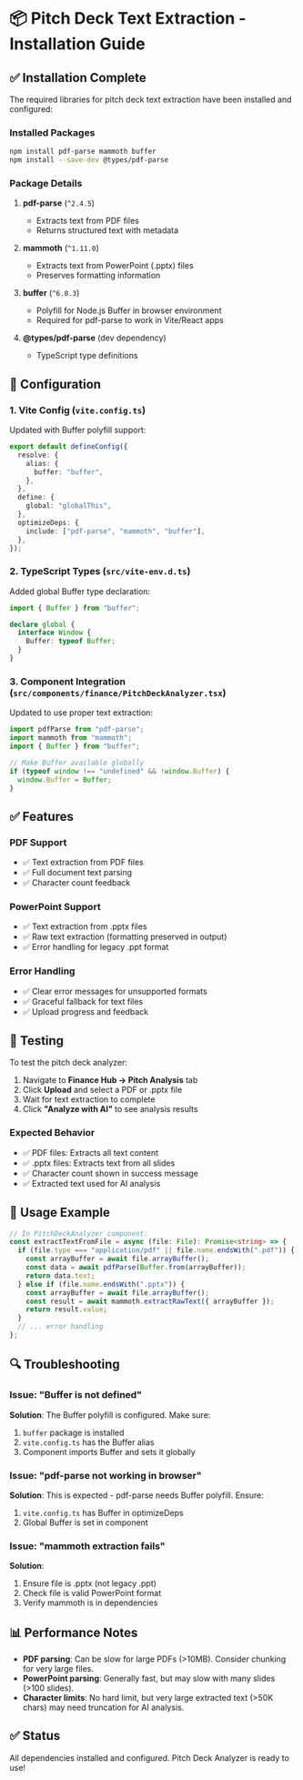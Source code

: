 # 📦 Pitch Deck Text Extraction - Installation Guide

## ✅ Installation Complete

The required libraries for pitch deck text extraction have been installed and configured:

### Installed Packages

```bash
npm install pdf-parse mammoth buffer
npm install --save-dev @types/pdf-parse
```

### Package Details

1. **pdf-parse** (`^2.4.5`)
   - Extracts text from PDF files
   - Returns structured text with metadata

2. **mammoth** (`^1.11.0`)
   - Extracts text from PowerPoint (.pptx) files
   - Preserves formatting information

3. **buffer** (`^6.0.3`)
   - Polyfill for Node.js Buffer in browser environment
   - Required for pdf-parse to work in Vite/React apps

4. **@types/pdf-parse** (dev dependency)
   - TypeScript type definitions

## 🔧 Configuration

### 1. Vite Config (`vite.config.ts`)

Updated with Buffer polyfill support:

```typescript
export default defineConfig({
  resolve: {
    alias: {
      buffer: "buffer",
    },
  },
  define: {
    global: "globalThis",
  },
  optimizeDeps: {
    include: ["pdf-parse", "mammoth", "buffer"],
  },
});
```

### 2. TypeScript Types (`src/vite-env.d.ts`)

Added global Buffer type declaration:

```typescript
import { Buffer } from "buffer";

declare global {
  interface Window {
    Buffer: typeof Buffer;
  }
}
```

### 3. Component Integration (`src/components/finance/PitchDeckAnalyzer.tsx`)

Updated to use proper text extraction:

```typescript
import pdfParse from "pdf-parse";
import mammoth from "mammoth";
import { Buffer } from "buffer";

// Make Buffer available globally
if (typeof window !== "undefined" && !window.Buffer) {
  window.Buffer = Buffer;
}
```

## ✅ Features

### PDF Support
- ✅ Text extraction from PDF files
- ✅ Full document text parsing
- ✅ Character count feedback

### PowerPoint Support
- ✅ Text extraction from .pptx files
- ✅ Raw text extraction (formatting preserved in output)
- ✅ Error handling for legacy .ppt format

### Error Handling
- ✅ Clear error messages for unsupported formats
- ✅ Graceful fallback for text files
- ✅ Upload progress and feedback

## 🧪 Testing

To test the pitch deck analyzer:

1. Navigate to **Finance Hub → Pitch Analysis** tab
2. Click **Upload** and select a PDF or .pptx file
3. Wait for text extraction to complete
4. Click **"Analyze with AI"** to see analysis results

### Expected Behavior

- ✅ PDF files: Extracts all text content
- ✅ .pptx files: Extracts text from all slides
- ✅ Character count shown in success message
- ✅ Extracted text used for AI analysis

## 📝 Usage Example

```typescript
// In PitchDeckAnalyzer component:
const extractTextFromFile = async (file: File): Promise<string> => {
  if (file.type === "application/pdf" || file.name.endsWith(".pdf")) {
    const arrayBuffer = await file.arrayBuffer();
    const data = await pdfParse(Buffer.from(arrayBuffer));
    return data.text;
  } else if (file.name.endsWith(".pptx")) {
    const arrayBuffer = await file.arrayBuffer();
    const result = await mammoth.extractRawText({ arrayBuffer });
    return result.value;
  }
  // ... error handling
};
```

## 🔍 Troubleshooting

### Issue: "Buffer is not defined"

**Solution**: The Buffer polyfill is configured. Make sure:
1. `buffer` package is installed
2. `vite.config.ts` has the Buffer alias
3. Component imports Buffer and sets it globally

### Issue: "pdf-parse not working in browser"

**Solution**: This is expected - pdf-parse needs Buffer polyfill. Ensure:
1. `vite.config.ts` has Buffer in optimizeDeps
2. Global Buffer is set in component

### Issue: "mammoth extraction fails"

**Solution**: 
1. Ensure file is .pptx (not legacy .ppt)
2. Check file is valid PowerPoint format
3. Verify mammoth is in dependencies

## 📊 Performance Notes

- **PDF parsing**: Can be slow for large PDFs (>10MB). Consider chunking for very large files.
- **PowerPoint parsing**: Generally fast, but may slow with many slides (>100 slides).
- **Character limits**: No hard limit, but very large extracted text (>50K chars) may need truncation for AI analysis.

## ✅ Status

All dependencies installed and configured. Pitch Deck Analyzer is ready to use!
